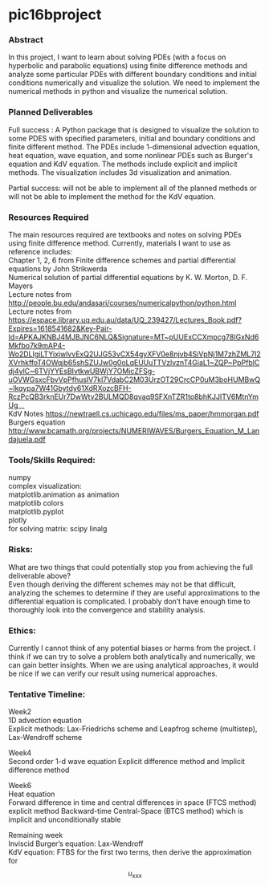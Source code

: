 # pic16bproject

### Abstract
In this project, I want to learn about solving PDEs (with a focus on hyperbolic and parabolic equations) using finite difference methods and analyze some particular PDEs with different boundary conditions and initial conditions numerically and visualize the solution. We need to implement the numerical methods in python and visualize the numerical solution.



### Planned Deliverables

Full success : A Python package that is designed to visualize the solution to some PDES with specified parameters, initial and boundary conditions and finite different method. The PDEs include 1-dimensional advection equation, heat equation, wave equation, and some nonlinear PDEs such as Burger's equation and KdV equation. The methods include explicit and implicit methods. The visualization includes 3d visualization and animation. 

Partial success: will not be able to implement all of the planned methods or will not be able to implement the method for the KdV equation.


### Resources Required
The main resources required are textbooks and notes on solving PDEs using finite difference method. Currently, materials I want to use as reference includes:  
Chapter 1, 2, 6 from Finite difference schemes and partial differential equations by John Strikwerda   
Numerical solution of partial differential equations by K. W. Morton, D. F. Mayers    
Lecture notes from http://people.bu.edu/andasari/courses/numericalpython/python.html  
Lecture notes from https://espace.library.uq.edu.au/data/UQ_239427/Lectures_Book.pdf?Expires=1618541682&Key-Pair-Id=APKAJKNBJ4MJBJNC6NLQ&Signature=MT~pUUExCCXmpcg78IGxNd6Mkfbo7k9mAP4-Wo2DLIgiLTYixjwlvvExQ2UJG53vCX54gyXFV0e8njvb4SiVpNj1M7zhZML7l2XVrhkffoT4OWqjb65shSZUJw0g0oLqEUUuTTVzlvznT4GiaL1~ZQP~PpPfblCdj4ylC~6TVjYYEsBIvtkwUBWjY7OMicZFSg-uOVWGsxcFbvVpPfhusIV7kl7VdabC2M03UrzOT29CrcCP0uM3boHUMBwQ~lkqypa7W41Gbytdy61XdRXozcBFH-RczPcQB3rknEUr7DwWtv2BULMQD8qvaq9SFXnTZR1to8bhKJJITV6MtnYmUg__  
KdV Notes https://newtraell.cs.uchicago.edu/files/ms_paper/hmmorgan.pdf  
Burgers equation http://www.bcamath.org/projects/NUMERIWAVES/Burgers_Equation_M_Landajuela.pdf


### Tools/Skills Required:
numpy  
complex visualization:  
matplotlib.animation as animation  
matplotlib colors  
matplotlib.pyplot   
plotly  
for solving matrix: scipy linalg


### Risks: 
What are two things that could potentially stop you from achieving the full deliverable above?   
Even though deriving the different schemes may not be that difficult, analyzing the schemes	to determine if they are useful approximations to the differential equation is complicated. I probably don’t have enough time to thoroughly look into the convergence and stability analysis. 

### Ethics:
Currently I cannot think of any potential biases or harms from the project. I think if we can try to solve a problem both analytically and numerically, we can gain better insights. When we are using analytical approaches, it would be nice if we can verify our result using numerical approaches.

### Tentative Timeline:
Week2  
1D advection equation   
Explicit methods: Lax-Friedrichs scheme and Leapfrog scheme (multistep),  Lax-Wendroff scheme

Week4  
Second order 1-d wave equation
Explicit difference method and Implicit difference method

Week6  
Heat equation  
Forward difference in time and central differences in space (FTCS method) explicit method
Backward-time Central-Space (BTCS method) which is implicit and unconditionally stable

Remaining week  
Inviscid Burger’s equation: Lax-Wendroff   
KdV equation: FTBS for the first two terms, then derive the approximation for $$u_{xxx}$$


